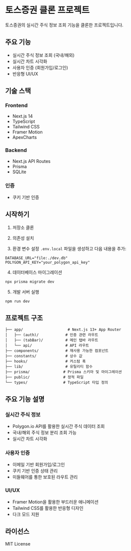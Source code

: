# 토스증권 클론 프로젝트

토스증권의 실시간 주식 정보 조회 기능을 클론한 프로젝트입니다.

## 주요 기능

- 실시간 주식 정보 조회 (국내/해외)
- 실시간 차트 시각화
- 사용자 인증 (회원가입/로그인)
- 반응형 UI/UX

## 기술 스택

### Frontend

- Next.js 14
- TypeScript
- Tailwind CSS
- Framer Motion
- ApexCharts

### Backend

- Next.js API Routes
- Prisma
- SQLite

### 인증

- 쿠키 기반 인증

## 시작하기

1. 저장소 클론

2. 의존성 설치

3. 환경 변수 설정
   `.env.local` 파일을 생성하고 다음 내용을 추가:

```
DATABASE_URL="file:./dev.db"
POLYGON_API_KEY="your_polygon_api_key"
```

4. 데이터베이스 마이그레이션

```bash
npx prisma migrate dev
```

5. 개발 서버 실행

```bash
npm run dev
```

## 프로젝트 구조

```
├── app/                    # Next.js 13+ App Router
│   ├── (auth)/            # 인증 관련 라우트
│   ├── (tabBar)/          # 메인 탭바 라우트
│   └── api/               # API 라우트
├── components/            # 재사용 가능한 컴포넌트
├── constants/             # 상수 값
├── hooks/                 # 커스텀 훅
├── lib/                   # 유틸리티 함수
├── prisma/               # Prisma 스키마 및 마이그레이션
├── public/               # 정적 파일
└── types/                # TypeScript 타입 정의
```

## 주요 기능 설명

### 실시간 주식 정보

- Polygon.io API를 활용한 실시간 주식 데이터 조회
- 국내/해외 주식 정보 분리 조회 가능
- 실시간 차트 시각화

### 사용자 인증

- 이메일 기반 회원가입/로그인
- 쿠키 기반 인증 상태 관리
- 미들웨어를 통한 보호된 라우트 관리

### UI/UX

- Framer Motion을 활용한 부드러운 애니메이션
- Tailwind CSS를 활용한 반응형 디자인
- 다크 모드 지원

## 라이선스

MIT License

